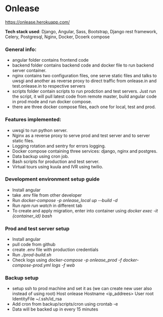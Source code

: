 
# Onlease
https://onlease.herokuapp.com/

**Tech stack used**: Django, Angular, Sass, Bootstrap, Django rest framework, Celery, Postgresql, Nginx, Docker, Dcoerk compose

### General info:
- angular folder contains frontend code
- backend folder contains backend code and docker file to run backend server container.
- nginx contains two configuration files, one serve static files and talks to uwsgi and another as reverse proxy to direct traffic from onlease.in and test.onlease.in to respective servers
- scripts folder contain scripts to run prodction and test servers. Just run the script, it will pull latest code from remote master, build angular code in prod mode and run docker compose.
- there are three docker compose files, each one for local, test and prod.


### Features implemented:
- uwsgi to run python server.
- Nginx as a reverse proxy to serve prod and test server and to server static files.
- Logging rotation and sentry for errors logging.
- Docker compose containing three services: django, nginx and postgres.
- Data backup using cron job.
- Bash scripts for production and test server.
- Virtual tours using kuula and IVR using twilio.


### Development environment setup guide
- Install angular
- take .env file from other developer
- Run *docker-compose -p onlease_local up --build -d*
- Run *npm run watch* in different tab
- To create and apply migration, enter into container using *docker exec -it {container_id} bash*


### Prod and test server setup
- Install angular
- pull code from github
- create .env file with production credentials
- Run *./prod-build.sh*
- Check logs using *docker-compose -p onlease_prod -f docker-compose-prod.yml logs -f web*


### Backup setup
- setup ssh to prod machine and set it as (we can create new user also instead of using root)
Host onlease
	Hostname <ip_addrees>
	User root
	IdentityFile ~/.ssh/id_rsa
- Add cron from backup/scripts/cron using crontab -e
- Data will be backed up in every 15 minutes
